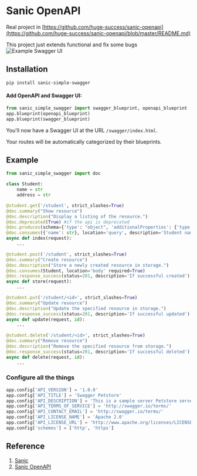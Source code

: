 # Sanic OpenAPI
Real project in [https://github.com/huge-success/sanic-openapi](https://github.com/huge-success/sanic-openapi/blob/master/README.md)

This project just extends functional and fix some bugs
![Example Swagger UI](https://raw.githubusercontent.com/huge-success/sanic-openapi/master/images/code-to-ui.png "Swagger UI")

## Installation
```shell
pip install sanic-simple-swagger
```

#### Add OpenAPI and Swagger UI:
```python
from sanic_simple_swagger import swagger_blueprint, openapi_blueprint
app.blueprint(openapi_blueprint)
app.blueprint(swagger_blueprint)
```

You'll now have a Swagger UI at the URL `/swagger/index.html`.

Your routes will be automatically categorized by their blueprints.

## Example
```python
from sanic_simple_swagger import doc

class Student:
    name = str
    address = str

@student.get('/student', strict_slashes=True)
@doc.summary("Show resource")
@doc.description("Display a listing of the resource.")
@doc.deprecated(True) #if the api is deprecated
@doc.produces(schema={'type': "object", 'additionalProperties': {'type': 'string', 'format': 'string'}}, status=200, description='Success result', content_type='application/json')
@doc.consumes({'name': str}, location='query', description='Student name', example={'name': 'john'})
async def index(request):
    ...

@student.post('/student', strict_slashes=True)
@doc.summary("Create resource")
@doc.description("Store a newly created resource in storage.")
@doc.consumes(Student, location='body' required=True)
@doc.response_success(status=201, description='If successful created')
async def store(request):
    ...

@student.put('/student/<id>', strict_slashes=True)
@doc.summary("Update resource")
@doc.description("Update the specified resource in storage.")
@doc.response_success(status=201, description='If successful updated')
async def update(request, id):
    ...

@student.delete('/student/<id>', strict_slashes=True)
@doc.summary("Remove resource")
@doc.description("Remove the specified resource from storage.")
@doc.response_success(status=201, description='If successful deleted')
async def delete(request, id):
    ...
```

### Configure all the things

```python
app.config['API_VERSION'] = '1.0.0'
app.config['API_TITLE'] = 'Swagger Petstore'
app.config['API_DESCRIPTION'] = 'This is a sample server Petstore server. You can find out more about Swagger at [http://swagger.io](http://swagger.io) or on [irc.freenode.net, #swagger](http://swagger.io/irc/). For this sample, you can use the api key `special-key` to test the authorization filters.'
app.config['API_TERMS_OF_SERVICE'] = 'http://swagger.io/terms/'
app.config['API_CONTACT_EMAIL'] = 'http://swagger.io/terms/'
app.config['API_LICENSE_NAME'] = 'Apache 2.0'
app.config['API_LICENSE_URL'] = 'http://www.apache.org/licenses/LICENSE-2.0.html'
app.config['schemes'] = ['http', 'https']
```

## Reference
1. [Sanic](https://github.com/huge-success/sanic)
2. [Sanic OpenAPI](https://github.com/huge-success/sanic-openapi)